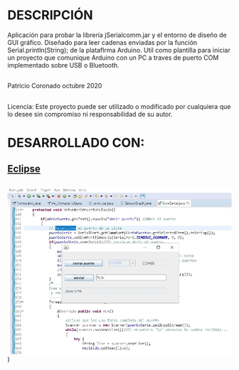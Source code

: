 # DESCRIPCIÓN

 Aplicación para probar la librería jSerialcomm.jar y el entorno
 de diseño de GUI gráfico.  Diseñado para leer cadenas  enviadas
 por la función Serial.println(String); de la plataflrma Arduino.
 Util  como  plantilla  para iniciar un proyecto que  comunique
 Arduino  con un PC a traves de  puerto COM implementado sobre
 USB o Bluetooth.
##
 Patricio Coronado octubre 2020
##
  Licencia: Este proyecto puede ser utilizado o modificado por  cualquiera que lo desee sin compromiso ni responsabilidad de su autor.
##
# DESARROLLADO CON:
## [Eclipse](https://www.eclipse.org/downloads/)
##
![Alt text](https://github.com/PatricioCoronado/serial-Java-Arduino/blob/main/imagen.JPG "imagen"))
